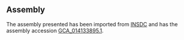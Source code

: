 
Assembly
--------

The assembly presented has been imported from 
[INSDC](http://www.insdc.org) and has the assembly accession
[GCA\_014133895.1](http://www.ebi.ac.uk/ena/data/view/GCA_014133895.1).

